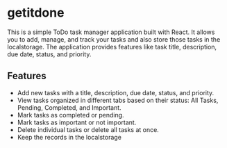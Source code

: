# getitdone

This is a simple ToDo task manager application built with React. It allows you to add, manage, and track your tasks and also store those tasks in the localstorage. The application provides features like task title, description, due date, status, and priority.


## Features


- Add new tasks with a title, description, due date, status, and priority.
- View tasks organized in different tabs based on their status: All Tasks, Pending, Completed, and Important.
- Mark tasks as completed or pending.
- Mark tasks as important or not important.
- Delete individual tasks or delete all tasks at once.
- Keep the records in the localstorage
